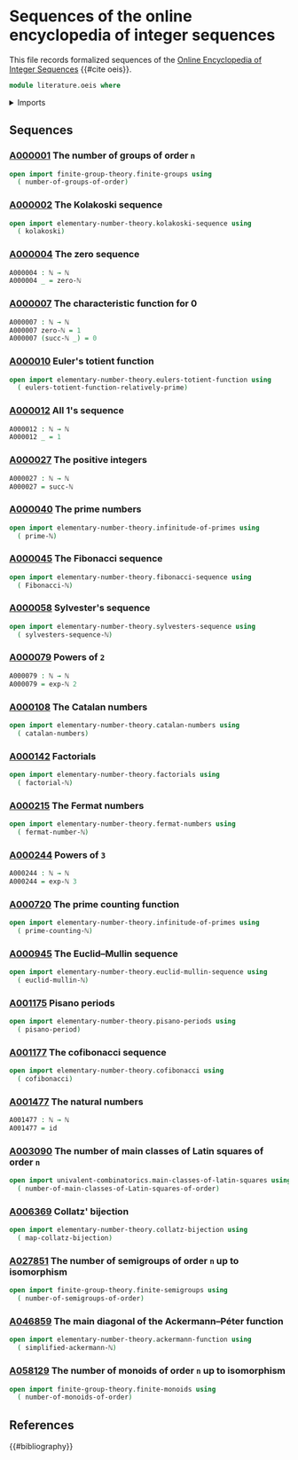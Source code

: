 # Sequences of the online encyclopedia of integer sequences

This file records formalized sequences of the
[Online Encyclopedia of Integer Sequences](https://oeis.org) {{#cite oeis}}.

```agda
module literature.oeis where
```

<details><summary>Imports</summary>

```agda
open import elementary-number-theory.exponentiation-natural-numbers
open import elementary-number-theory.natural-numbers

open import foundation.function-types
```

</details>

## Sequences

### [A000001](https://oeis.org/A000001) The number of groups of order `n`

```agda
open import finite-group-theory.finite-groups using
  ( number-of-groups-of-order)
```

### [A000002](https://oeis.org/A000002) The Kolakoski sequence

```agda
open import elementary-number-theory.kolakoski-sequence using
  ( kolakoski)
```

### [A000004](https://oeis.org/A000004) The zero sequence

```agda
A000004 : ℕ → ℕ
A000004 _ = zero-ℕ
```

### [A000007](https://oeis.org/A000007) The characteristic function for 0

```agda
A000007 : ℕ → ℕ
A000007 zero-ℕ = 1
A000007 (succ-ℕ _) = 0
```

### [A000010](https://oeis.org/A000010) Euler's totient function

```agda
open import elementary-number-theory.eulers-totient-function using
  ( eulers-totient-function-relatively-prime)
```

### [A000012](https://oeis.org/A000012) All 1's sequence

```agda
A000012 : ℕ → ℕ
A000012 _ = 1
```

### [A000027](https://oeis.org/A000027) The positive integers

```agda
A000027 : ℕ → ℕ
A000027 = succ-ℕ
```

### [A000040](https://oeis.org/A000040) The prime numbers

```agda
open import elementary-number-theory.infinitude-of-primes using
  ( prime-ℕ)
```

### [A000045](https://oeis.org/A000045) The Fibonacci sequence

```agda
open import elementary-number-theory.fibonacci-sequence using
  ( Fibonacci-ℕ)
```

### [A000058](https://oeis.org/A000058) Sylvester's sequence

```agda
open import elementary-number-theory.sylvesters-sequence using
  ( sylvesters-sequence-ℕ)
```

### [A000079](https://oeis.org/A000079) Powers of `2`

```agda
A000079 : ℕ → ℕ
A000079 = exp-ℕ 2
```

### [A000108](https://oeis.org/A000108) The Catalan numbers

```agda
open import elementary-number-theory.catalan-numbers using
  ( catalan-numbers)
```

### [A000142](https://oeis.org/A000142) Factorials

```agda
open import elementary-number-theory.factorials using
  ( factorial-ℕ)
```

### [A000215](https://oeis.org/A000215) The Fermat numbers

```agda
open import elementary-number-theory.fermat-numbers using
  ( fermat-number-ℕ)
```

### [A000244](https://oeis.org/A000244) Powers of `3`

```agda
A000244 : ℕ → ℕ
A000244 = exp-ℕ 3
```

### [A000720](https://oeis.org/A000720) The prime counting function

```agda
open import elementary-number-theory.infinitude-of-primes using
  ( prime-counting-ℕ)
```

### [A000945](https://oeis.org/A000945) The Euclid–Mullin sequence

```agda
open import elementary-number-theory.euclid-mullin-sequence using
  ( euclid-mullin-ℕ)
```

### [A001175](https://oeis.org/A001175) Pisano periods

```agda
open import elementary-number-theory.pisano-periods using
  ( pisano-period)
```

### [A001177](https://oeis.org/A001177) The cofibonacci sequence

```agda
open import elementary-number-theory.cofibonacci using
  ( cofibonacci)
```

### [A001477](https://oeis.org/A001477) The natural numbers

```agda
A001477 : ℕ → ℕ
A001477 = id
```

### [A003090](https://oeis.org/A003090) The number of main classes of Latin squares of order `n`

```agda
open import univalent-combinatorics.main-classes-of-latin-squares using
  ( number-of-main-classes-of-Latin-squares-of-order)
```

### [A006369](https://oeis.org/A006369) Collatz' bijection

```agda
open import elementary-number-theory.collatz-bijection using
  ( map-collatz-bijection)
```

### [A027851](https://oeis.org/A027851) The number of semigroups of order `n` up to isomorphism

```agda
open import finite-group-theory.finite-semigroups using
  ( number-of-semigroups-of-order)
```

### [A046859](https://oeis.org/A046859) The main diagonal of the Ackermann–Péter function

```agda
open import elementary-number-theory.ackermann-function using
  ( simplified-ackermann-ℕ)
```

### [A058129](https://oeis.org/A058129) The number of monoids of order `n` up to isomorphism

```agda
open import finite-group-theory.finite-monoids using
  ( number-of-monoids-of-order)
```

## References

{{#bibliography}}

